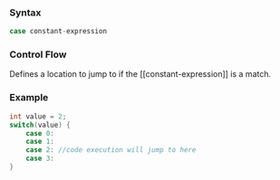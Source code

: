 ### Syntax
```c++
case constant-expression
```
### Control Flow
Defines a location to jump to if the [[constant-expression]] is a match.
### Example
```c++
int value = 2;
switch(value) {
	case 0:
	case 1:
	case 2: //code execution will jump to here
	case 3:
}
```